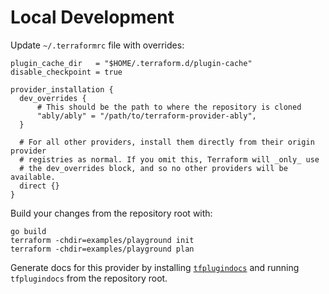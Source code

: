# Local Development

Update `~/.terraformrc` file with overrides:

```
plugin_cache_dir   = "$HOME/.terraform.d/plugin-cache"
disable_checkpoint = true

provider_installation {
  dev_overrides {
      # This should be the path to where the repository is cloned
      "ably/ably" = "/path/to/terraform-provider-ably",
  }

  # For all other providers, install them directly from their origin provider
  # registries as normal. If you omit this, Terraform will _only_ use
  # the dev_overrides block, and so no other providers will be available.
  direct {}
}
```

Build your changes from the repository root with:

```
go build
terraform -chdir=examples/playground init
terraform -chdir=examples/playground plan
```

Generate docs for this provider by installing [`tfplugindocs`](https://github.com/hashicorp/terraform-plugin-docs) and running `tfplugindocs` from the repository root.
